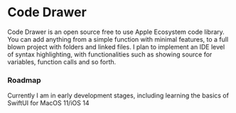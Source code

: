 # Code Drawer

Code Drawer is an open source free to use Apple Ecosystem code library. You can add anything from a simple function with minimal features, to a full blown project with folders and linked files. I plan to implement an IDE level of syntax highlighting, with functionalities such as showing source for variables, function calls and so forth.

### Roadmap

Currently I am in early development stages, including learning the basics of SwiftUI for MacOS 11/iOS 14

